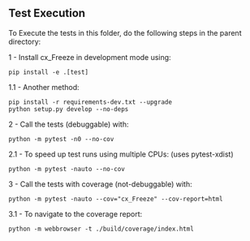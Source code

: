 ## Test Execution
To Execute the tests in this folder, do the following steps in the parent
directory:

1 - Install cx_Freeze in development mode using:

 ```
 pip install -e .[test]
 ```

1.1 - Another method:

 ```
 pip install -r requirements-dev.txt --upgrade
 python setup.py develop --no-deps
 ```

2 - Call the tests (debuggable) with:

 ```
 python -m pytest -n0 --no-cov
 ```

2.1 - To speed up test runs using multiple CPUs: (uses pytest-xdist)

 ```
 python -m pytest -nauto --no-cov
 ```

3 - Call the tests with coverage (not-debuggable) with:

 ```
 python -m pytest -nauto --cov="cx_Freeze" --cov-report=html
 ```

3.1 - To navigate to the coverage report:

 ```
 python -m webbrowser -t ./build/coverage/index.html
 ```
